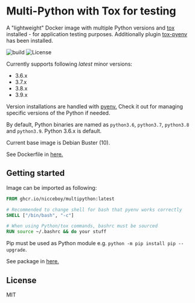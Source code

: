 # Multi-Python with Tox for testing

A "lightweight" Docker image with multiple Python versions and [tox](https://tox.readthedocs.io/en/latest/) installed - for application testing purposes. Additionally plugin [tox-pyenv](https://github.com/stavxyz/tox-pyenv) has been installed.

![build](https://img.shields.io/github/workflow/status/Nicceboy/tox-with-multipython/Docker) ![License](https://img.shields.io/github/license/Nicceboy/tox-with-multipython) 


Currently supports following *latest* minor versions:

  * 3.6.x
  * 3.7.x
  * 3.8.x
  * 3.9.x

Version installations are handled with [pyenv.](https://github.com/pyenv/pyenv) Check it out for managing specific versions of the Python if needed.

By default, Python binaries are named as `python3.6`, `python3.7`, `python3.8` and `python3.9`. Python 3.6.x is default.

Current base image is Debian Buster (10).

See Dockerfile in [here.](Dockerfile)

## Getting started

Image can be imported as following:

```Dockerfile
FROM ghcr.io/nicceboy/multipython:latest

# Recommended to change shell for bash that pyenv works correctly
SHELL ["/bin/bash", "-c"]

# When using Python/tox commands, bashrc must be sourced
RUN source ~/.bashrc && do your stuff

```

Pip must be used as Python module e.g. `python -m pip install pip --upgrade`.

See package in [here.](https://github.com/users/Nicceboy/packages/container/package/tox-with-multipython)

## License

MIT